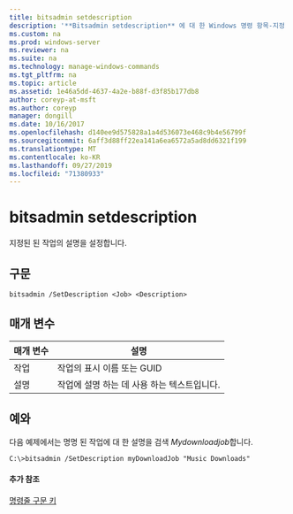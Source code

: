 ```yaml
---
title: bitsadmin setdescription
description: '**Bitsadmin setdescription** 에 대 한 Windows 명령 항목-지정 된 작업에 대 한 설명을 설정 합니다.'
ms.custom: na
ms.prod: windows-server
ms.reviewer: na
ms.suite: na
ms.technology: manage-windows-commands
ms.tgt_pltfrm: na
ms.topic: article
ms.assetid: 1e46a5dd-4637-4a2e-b88f-d3f85b177db8
author: coreyp-at-msft
ms.author: coreyp
manager: dongill
ms.date: 10/16/2017
ms.openlocfilehash: d140ee9d575828a1a4d536073e468c9b4e56799f
ms.sourcegitcommit: 6aff3d88ff22ea141a6ea6572a5ad8dd6321f199
ms.translationtype: MT
ms.contentlocale: ko-KR
ms.lasthandoff: 09/27/2019
ms.locfileid: "71380933"
---
```

# <a name="bitsadmin-setdescription"></a>bitsadmin setdescription



지정된 된 작업의 설명을 설정합니다.

## <a name="syntax"></a>구문

```
bitsadmin /SetDescription <Job> <Description>
```

## <a name="parameters"></a>매개 변수

|매개 변수|설명|
|---------|-----------|
|작업|작업의 표시 이름 또는 GUID|
|설명|작업에 설명 하는 데 사용 하는 텍스트입니다.|

## <a name="BKMK_examples"></a>예와

다음 예제에서는 명명 된 작업에 대 한 설명을 검색 *Mydownloadjob*합니다.
```
C:\>bitsadmin /SetDescription myDownloadJob "Music Downloads"
```

#### <a name="additional-references"></a>추가 참조

[명령줄 구문 키](command-line-syntax-key.md)